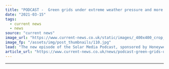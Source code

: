 ```yaml
---
title: "PODCAST -  Green grids under extreme weather pressure and more expensive solar"
date: "2021-03-15"
tags: 
  - current news
  - news
source: "current news"
image_url: "https://www.current-news.co.uk/static/images/_400x400_crop_center-center/Solar-under-Texas-Snow-Sunrun.jpg"
image_fp: "/assets/img/post_thumbnails/110.jpg"
lead: "The new episode of the Solar Media Podcast, sponsored by Honeywell, is now available stream, as we take stock of the lessons renewables and power grids can learn from recent winter storms in Texas."
article_url: "https://www.current-news.co.uk/news/podcast-green-grids-under-extreme-weather-pressure-and-more-expensive-solar?utm_source=rss-feeds&utm_medium=rss&utm_campaign=rss"
---
```


---
